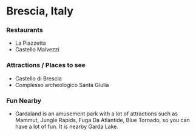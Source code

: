 # Brescia, Italy

### Restaurants

- La Piazzetta
- Castello Malvezzi

### Attractions / Places to see

- Castello di Brescia
- Complesso archeologico Santa Giulia

### Fun Nearby

- Gardaland is an amusement park with a lot of attractions such as Mammut, Jungle Rapids, Fuga Da Atlantide, Blue Tornado, so you can have a lot of fun. It is nearby Garda Lake.
